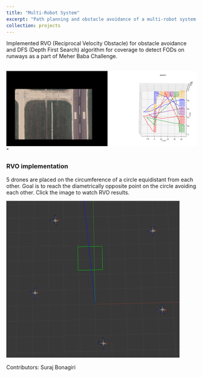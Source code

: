 ```yaml
---
title: "Multi-Robot System"
excerpt: "Path planning and obstacle avoidance of a multi-robot system (5 drones) for FOD (Foreign Object Debris) detection on runways.<br/><img src='/images/runway_coverage_comparison.png'>"
collection: projects
---
```


Implemented RVO (Reciprocal Velocity Obstacle) for obstacle avoidance and DFS (Depth First Search) algorithm for coverage to detect FODs on runways as a part of Meher Baba Challenge.

<br/><img src='/images/runway_coverage_comparison.png'>"

### RVO implementation
5 drones are placed on the circumference of a circle equidistant from each other. Goal is to reach the diametrically opposite point on the circle avoiding each other. Click the image to watch RVO results.

[<img src="/images/rvo.png">](https://www.youtube.com/watch?v=EIWhbqbbenI "Reciprocal Velocity Obstacle")

Contributors: Suraj Bonagiri
